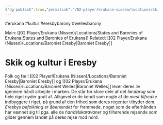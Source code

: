 ```yaml
---
{"dg-publish":true,"permalink":"/02-player/erukana-nissen/locations/skik-og-kultur-i-eresby/"}
---
```


#erukana #kultur #eresbybarony #wellesbarony 

Main: [[02 Player/Erukana (Nissen)/Locations/States and Baronies of Erukana\|States and Baronies of Erukana]] 
Related: [[02 Player/Erukana (Nissen)/Locations/Baroniet Eresby\|Baroniet Eresby]] 

# Skik og kultur i Eresby

Folk og fæ I [[02 Player/Erukana (Nissen)/Locations/Baroniet Eresby\|Baroniet Eresby]] og [[02 Player/Erukana (Nissen)/Locations/Baroniet Welles\|Baroniet Welles]] lever deres liv igennem hårdt arbejde i marken. De står for store dele af det *landbrug* som hele riget nyder godt af. Alligevel er de kendt som nogle af de *mest tilfredse* indbyggere i riget, på grund af den frihed som deres regenter tilbyder dem. *Eresbys befolkning er åbensindet* for fremmede, noget som de efterhånden har vænnet sig til pga. alle de *handelskaravaner* og tilhørende rejsende som glider gennem landet på deres rejse mod nord. 
